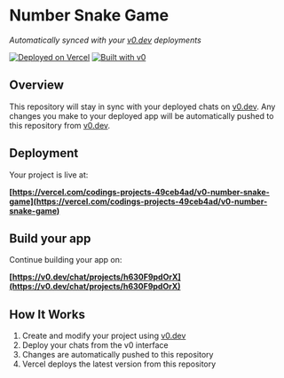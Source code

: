 # Number Snake Game

*Automatically synced with your [v0.dev](https://v0.dev) deployments*

[![Deployed on Vercel](https://img.shields.io/badge/Deployed%20on-Vercel-black?style=for-the-badge&logo=vercel)](https://vercel.com/codings-projects-49ceb4ad/v0-number-snake-game)
[![Built with v0](https://img.shields.io/badge/Built%20with-v0.dev-black?style=for-the-badge)](https://v0.dev/chat/projects/h630F9pdOrX)

## Overview

This repository will stay in sync with your deployed chats on [v0.dev](https://v0.dev).
Any changes you make to your deployed app will be automatically pushed to this repository from [v0.dev](https://v0.dev).

## Deployment

Your project is live at:

**[https://vercel.com/codings-projects-49ceb4ad/v0-number-snake-game](https://vercel.com/codings-projects-49ceb4ad/v0-number-snake-game)**

## Build your app

Continue building your app on:

**[https://v0.dev/chat/projects/h630F9pdOrX](https://v0.dev/chat/projects/h630F9pdOrX)**

## How It Works

1. Create and modify your project using [v0.dev](https://v0.dev)
2. Deploy your chats from the v0 interface
3. Changes are automatically pushed to this repository
4. Vercel deploys the latest version from this repository
